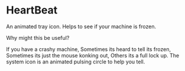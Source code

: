 HeartBeat
=========

An animated tray icon. Helps to see if your machine is frozen.

Why might this be useful?

If you have a crashy machine, Sometimes its heard to tell its frozen, Sometimes its just the mouse konking out,
Others its a full lock up. The system icon is an animated pulsing circle to help you tell.
